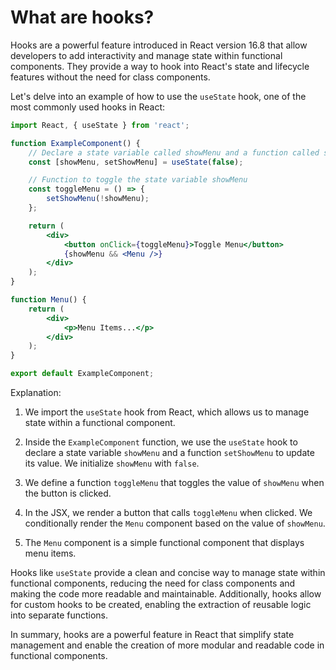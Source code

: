 # What are hooks?

Hooks are a powerful feature introduced in React version 16.8 that allow developers to add interactivity and manage state within functional components. They provide a way to hook into React's state and lifecycle features without the need for class components.

Let's delve into an example of how to use the `useState` hook, one of the most commonly used hooks in React:

```jsx
import React, { useState } from 'react';

function ExampleComponent() {
    // Declare a state variable called showMenu and a function called setShowMenu
    const [showMenu, setShowMenu] = useState(false);

    // Function to toggle the state variable showMenu
    const toggleMenu = () => {
        setShowMenu(!showMenu);
    };

    return (
        <div>
            <button onClick={toggleMenu}>Toggle Menu</button>
            {showMenu && <Menu />}
        </div>
    );
}

function Menu() {
    return (
        <div>
            <p>Menu Items...</p>
        </div>
    );
}

export default ExampleComponent;
```

Explanation:

1. We import the `useState` hook from React, which allows us to manage state within a functional component.

2. Inside the `ExampleComponent` function, we use the `useState` hook to declare a state variable `showMenu` and a function `setShowMenu` to update its value. We initialize `showMenu` with `false`.

3. We define a function `toggleMenu` that toggles the value of `showMenu` when the button is clicked.

4. In the JSX, we render a button that calls `toggleMenu` when clicked. We conditionally render the `Menu` component based on the value of `showMenu`.

5. The `Menu` component is a simple functional component that displays menu items.

Hooks like `useState` provide a clean and concise way to manage state within functional components, reducing the need for class components and making the code more readable and maintainable. Additionally, hooks allow for custom hooks to be created, enabling the extraction of reusable logic into separate functions.

In summary, hooks are a powerful feature in React that simplify state management and enable the creation of more modular and readable code in functional components.